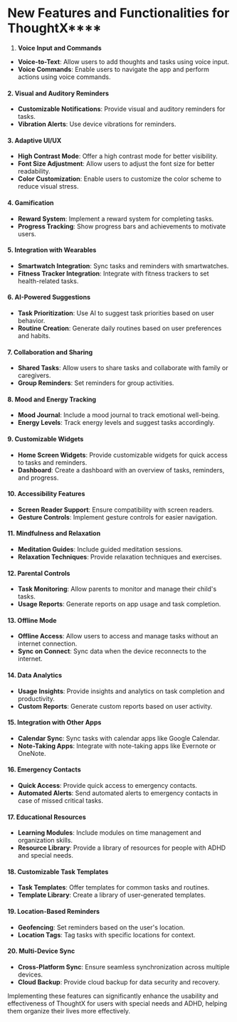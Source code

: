 # New Features and Functionalities for ThoughtX****

1. **Voice Input and Commands**

- **Voice-to-Text**: Allow users to add thoughts and tasks using voice input.
- **Voice Commands**: Enable users to navigate the app and perform actions using voice commands.

#### 2. **Visual and Auditory Reminders**

- **Customizable Notifications**: Provide visual and auditory reminders for tasks.
- **Vibration Alerts**: Use device vibrations for reminders.

#### 3. **Adaptive UI/UX**

- **High Contrast Mode**: Offer a high contrast mode for better visibility.
- **Font Size Adjustment**: Allow users to adjust the font size for better readability.
- **Color Customization**: Enable users to customize the color scheme to reduce visual stress.

#### 4. **Gamification**

- **Reward System**: Implement a reward system for completing tasks.
- **Progress Tracking**: Show progress bars and achievements to motivate users.

#### 5. **Integration with Wearables**

- **Smartwatch Integration**: Sync tasks and reminders with smartwatches.
- **Fitness Tracker Integration**: Integrate with fitness trackers to set health-related tasks.

#### 6. **AI-Powered Suggestions**

- **Task Prioritization**: Use AI to suggest task priorities based on user behavior.
- **Routine Creation**: Generate daily routines based on user preferences and habits.

#### 7. **Collaboration and Sharing**

- **Shared Tasks**: Allow users to share tasks and collaborate with family or caregivers.
- **Group Reminders**: Set reminders for group activities.

#### 8. **Mood and Energy Tracking**

- **Mood Journal**: Include a mood journal to track emotional well-being.
- **Energy Levels**: Track energy levels and suggest tasks accordingly.

#### 9. **Customizable Widgets**

- **Home Screen Widgets**: Provide customizable widgets for quick access to tasks and reminders.
- **Dashboard**: Create a dashboard with an overview of tasks, reminders, and progress.

#### 10. **Accessibility Features**

- **Screen Reader Support**: Ensure compatibility with screen readers.
- **Gesture Controls**: Implement gesture controls for easier navigation.

#### 11. **Mindfulness and Relaxation**

- **Meditation Guides**: Include guided meditation sessions.
- **Relaxation Techniques**: Provide relaxation techniques and exercises.

#### 12. **Parental Controls**

- **Task Monitoring**: Allow parents to monitor and manage their child's tasks.
- **Usage Reports**: Generate reports on app usage and task completion.

#### 13. **Offline Mode**

- **Offline Access**: Allow users to access and manage tasks without an internet connection.
- **Sync on Connect**: Sync data when the device reconnects to the internet.

#### 14. **Data Analytics**

- **Usage Insights**: Provide insights and analytics on task completion and productivity.
- **Custom Reports**: Generate custom reports based on user activity.

#### 15. **Integration with Other Apps**

- **Calendar Sync**: Sync tasks with calendar apps like Google Calendar.
- **Note-Taking Apps**: Integrate with note-taking apps like Evernote or OneNote.

#### 16. **Emergency Contacts**

- **Quick Access**: Provide quick access to emergency contacts.
- **Automated Alerts**: Send automated alerts to emergency contacts in case of missed critical tasks.

#### 17. **Educational Resources**

- **Learning Modules**: Include modules on time management and organization skills.
- **Resource Library**: Provide a library of resources for people with ADHD and special needs.

#### 18. **Customizable Task Templates**

- **Task Templates**: Offer templates for common tasks and routines.
- **Template Library**: Create a library of user-generated templates.

#### 19. **Location-Based Reminders**

- **Geofencing**: Set reminders based on the user's location.
- **Location Tags**: Tag tasks with specific locations for context.

#### 20. **Multi-Device Sync**

- **Cross-Platform Sync**: Ensure seamless synchronization across multiple devices.
- **Cloud Backup**: Provide cloud backup for data security and recovery.

Implementing these features can significantly enhance the usability and effectiveness of ThoughtX for users with special needs and ADHD, helping them organize their lives more effectively.
